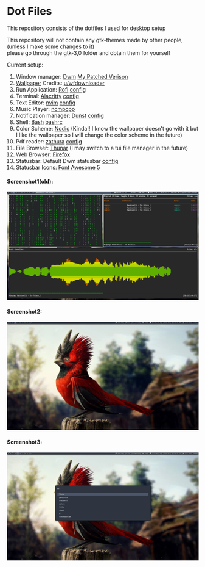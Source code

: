 # Dot Files

This repository consists of the dotfiles I used for desktop setup  

This repository will not contain any gtk-themes made by other people, (unless I make some changes to it)  
please go through the gtk-3,0 folder and obtain them for yourself

Current setup:
<!--- |Sl.No   | Function | Application used | Config | Remarks 
--->
1. Window manager: [Dwm][dwmLink] [My Patched Verison][dawm]
2. [Wallpaper][WallpaperLink] Credits: [u/wfdownloader](https://www.reddit.com/user/wfdownloader/)
3. Run Application: [Rofi][RofiLink] [config][rofiConfig]
4. Terminal: [Alacritty][AlacrittyLink] [config][alacrittyConfig]
5. Text Editor: [nvim][nvimLink]  [config][nvimConfig]
6. Music Player: [ncmpcpp][ncmpcppLink]
7. Notification manager: [Dunst][dunstLink] [config][dunstrc]
8. Shell: [Bash][BashLink]  [bashrc][bashrc]
9. Color Scheme: [Nodic][NordLink] (Kinda!! I know the wallpaper doesn't go with it but I like the wallpaper so I will change the color scheme in the future)
10. Pdf reader: [zathura][zathuraLink] [config][zathurarc]
11. File Browser: [Thunar][ThunarLink] (I may switch to a tui file manager in the future)
12. Web Browser: [Firefox][FirefoxLink]
13. Statusbar: Default Dwm statusbar [config][statusbar]
14. Statusbar Icons: [Font Awesome 5][FontAwesome5]

#### Screenshot1(old):  
![Screenshot with items](./sample_screenshots/screenshot_1.png)  

#### Screenshot2:  
![Screenshot without items](./sample_screenshots/screenshot_1_without_items.png)

#### Screenshot3:  
![Screenshot of rofi](./sample_screenshots/screenshot_1_rofi.png)


[LINKS]:[]
[dwmLink]:https://dwm.suckless.org/
[WallpaperLink]:https://www.reddit.com/r/wallpaper/comments/o41b92/red_spiky_bird_2560_x_1440/
[RofiLink]:https://github.com/davatorium/rofi
[AlacrittyLink]:https://github.com/alacritty/alacritty
[nvimLink]:https://github.com/neovim/neovim
[ncmpcppLink]:https://github.com/ncmpcpp/ncmpcpp
[dunstLink]:https://github.com/dunst-project/dunst
[BashLink]:https://www.gnu.org/software/bash/
[NordLink]:https://www.nordtheme.com/
[zathuraLink]:https://github.com/pwmt/zathura
[ThunarLink]:https://docs.xfce.org/xfce/thunar/start
[FirefoxLink]:https://www.mozilla.org/en-US/firefox/
[FontAwesome5]:https://fontawesome.com/

[dawm]:https://github.com/DaKidReturns/dawm
[rofiConfig]:rofi/config.rasi
[alacrittyConfig]:alacritty/alacritty.yml
[nvimConfig]:nvim/init.vim
[dunstrc]:dunst/dunstrc
[bashrc]:rcfiles/bashrc
[zathurarc]:zathura/zathurarc
[statusbar]:dwm/scripts/statusbar
